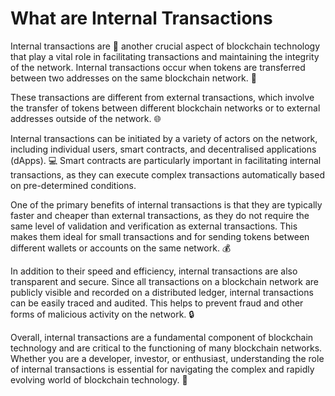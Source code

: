 # What are Internal Transactions

Internal transactions are 💎 another crucial aspect of blockchain technology that play a vital role in facilitating transactions and maintaining the integrity of the network. Internal transactions occur when tokens are transferred between two addresses on the same blockchain network. 🔁

These transactions are different from external transactions, which involve the transfer of tokens between different blockchain networks or to external addresses outside of the network. 🌐

Internal transactions can be initiated by a variety of actors on the network, including individual users, smart contracts, and decentralised applications (dApps). 💻 Smart contracts are particularly important in facilitating internal transactions, as they can execute complex transactions automatically based on pre-determined conditions.

One of the primary benefits of internal transactions is that they are typically faster and cheaper than external transactions, as they do not require the same level of validation and verification as external transactions. This makes them ideal for small transactions and for sending tokens between different wallets or accounts on the same network. 💰

In addition to their speed and efficiency, internal transactions are also transparent and secure. Since all transactions on a blockchain network are publicly visible and recorded on a distributed ledger, internal transactions can be easily traced and audited. This helps to prevent fraud and other forms of malicious activity on the network. 🔒

Overall, internal transactions are a fundamental component of blockchain technology and are critical to the functioning of many blockchain networks. Whether you are a developer, investor, or enthusiast, understanding the role of internal transactions is essential for navigating the complex and rapidly evolving world of blockchain technology. 🚀
